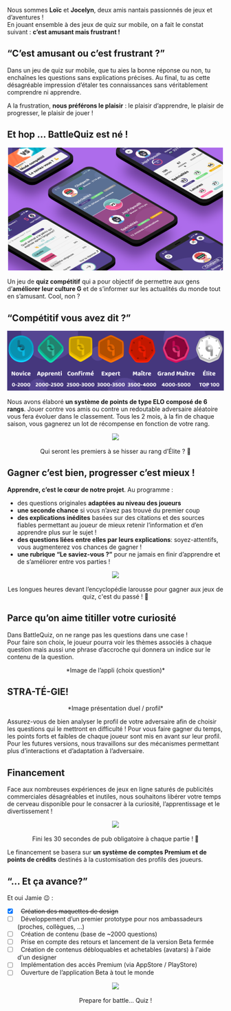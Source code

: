Nous sommes **Loïc** et **Jocelyn**, deux amis nantais passionnés de jeux et d’aventures !  
En jouant ensemble à des jeux de quiz sur mobile, on a fait le constat suivant : **c’est amusant mais frustrant !**

## “C’est amusant ou c’est frustrant ?”

Dans un jeu de quiz sur mobile, que tu aies la bonne réponse ou non, tu enchaînes les questions sans explications précises. Au final, tu as cette désagréable impression d’étaler tes connaissances sans véritablement comprendre ni apprendre.

A la frustration, **nous préférons le plaisir** : le plaisir d’apprendre, le plaisir de progresser, le plaisir de jouer !

## Et hop … BattleQuiz est né !

<p align="center">
  <img src=./mockups.png" width="500">
</p>

Un jeu de **quiz compétitif** qui a pour objectif de permettre aux gens d’**améliorer leur culture G** et de s’informer sur les actualités du monde tout en s’amusant. Cool, non ?

## “Compétitif vous avez dit ?”

<p align="center">
  <img src="https://raw.githubusercontent.com/loiclouvet/BattleQuiz-about/master/rank_prez_2.png">
 </p>

Nous avons élaboré **un système de points de type ELO composé de 6 rangs**.
Jouer contre vos amis ou contre un redoutable adversaire aléatoire vous fera évoluer dans le classement. Tous les 2 mois, à la fin de chaque saison, vous gagnerez un lot de récompense en fonction de votre rang.


<p align="center">
  <img src="https://media3.giphy.com/media/3o7bu57lYhUEFiYDSM/giphy.gif">
</p>

<p align="center">
Qui seront les premiers à se hisser au rang d’Élite ? 💪
</p>
 <!--accéder Qui seront les premier à se hisser au sommets du classement? https://media.giphy.com/media/xTg8B9yQqY3JAK7OOQ/giphy.gif" width="500"-->
 
## Gagner c’est bien, progresser c’est mieux !

**Apprendre, c’est le cœur de notre projet**. Au programme :
- des questions originales **adaptées au niveau des joueurs**
- **une seconde chance** si vous n’avez pas trouvé du premier coup
- **des explications inédites** basées sur des citations et des sources fiables permettant au joueur de mieux retenir l’information et d’en apprendre plus sur le sujet !
- **des questions liées entre elles par leurs explications**: soyez-attentifs, vous augmenterez vos chances de gagner !
- **une rubrique “Le saviez-vous ?”** pour ne jamais en finir d’apprendre et de s’améliorer entre vos parties !

<p align="center">
  <img src="https://media.giphy.com/media/i45Wufh14ggPMgSvrC/giphy.gif" width="500">
</p>

<p align="center">
  Les longues heures devant l’encyclopédie larousse pour gagner aux jeux de quiz, c'est du passé ! 📜
</p>


## Parce qu’on aime titiller votre curiosité

Dans BattleQuiz, on ne range pas les questions dans une case !  
Pour faire son choix, le joueur pourra voir les thèmes associés à chaque question mais aussi une phrase d’accroche qui donnera un indice sur le contenu de la question.

<p align="center">
 *Image de l’appli (choix question)*
</p>

## STRA-TÉ-GIE!

<p align="center">
 *Image présentation duel / profil*
</p>

Assurez-vous de bien analyser le profil de votre adversaire afin de choisir les questions qui le mettront en difficulté ! Pour vous faire gagner du temps, les points forts et faibles de chaque joueur sont mis en avant sur leur profil.
Pour les futures versions, nous travaillons sur des mécanismes permettant plus d’interactions et d’adaptation à l’adversaire.

## Financement


Face aux nombreuses expériences de jeux en ligne saturés de publicités commerciales désagréables et inutiles, nous souhaitons libérer votre temps de cerveau disponible pour le consacrer à la curiosité, l’apprentissage et le divertissement !

<p align="center">
  <img src="https://i.pinimg.com/originals/26/a8/cf/26a8cfbcf83e8dadff00bcd90fc47acb.gif" width="250">
</p>

<p align="center">
  Fini les 30 secondes de pub obligatoire à chaque partie ! 🙏
</p>



Le financement se basera sur **un système de comptes Premium et de points de crédits** destinés à la customisation des profils des joueurs.

## “... Et ça avance?”

Et oui Jamie 😉 :
- [x] &nbsp; ~~Création des maquettes de design~~
- [ ] &nbsp; Développement d’un premier prototype pour nos ambassadeurs (proches, collègues, ...)
- [ ] &nbsp; Création de contenu (base de ~2000 questions)
- [ ] &nbsp; Prise en compte des retours et lancement de la version Beta fermée
- [ ] &nbsp; Création de contenus débloquables et achetables (avatars) à l'aide d'un designer
- [ ] &nbsp; Implémentation des accès Premium (via AppStore / PlayStore)
- [ ] &nbsp; Ouverture de l’application Beta à tout le monde

<p align="center">
  <img src="https://media.giphy.com/media/61tYloUgq1eOk/giphy.gif" width="500">
</p>

<p align="center">
  Prepare for battle... Quiz !
</p>
